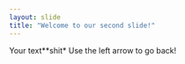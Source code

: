 ```yaml
---
layout: slide
title: "Welcome to our second slide!"
---
```

Your text**shit*
Use the left arrow to go back!
